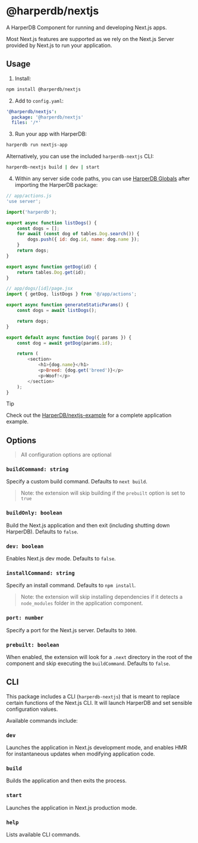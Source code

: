 # @harperdb/nextjs

A HarperDB Component for running and developing Next.js apps.

Most Next.js features are supported as we rely on the Next.js Server provided by Next.js to run your application.

## Usage

1. Install:

```sh
npm install @harperdb/nextjs
```

2. Add to `config.yaml`:

```yaml
'@harperdb/nextjs':
  package: '@harperdb/nextjs'
  files: '/*'
```

3. Run your app with HarperDB:

```sh
harperdb run nextjs-app
```

Alternatively, you can use the included `harperdb-nextjs` CLI:

```sh
harperdb-nextjs build | dev | start
```

4. Within any server side code paths, you can use [HarperDB Globals](https://docs.harperdb.io/docs/technical-details/reference/globals) after importing the HarperDB package:

```js
// app/actions.js
'use server';

import('harperdb');

export async function listDogs() {
	const dogs = [];
	for await (const dog of tables.Dog.search()) {
		dogs.push({ id: dog.id, name: dog.name });
	}
	return dogs;
}

export async function getDog(id) {
	return tables.Dog.get(id);
}

```

```js
// app/dogs/[id]/page.jsx
import { getDog, listDogs } from '@/app/actions';

export async function generateStaticParams() {
	const dogs = await listDogs();

	return dogs;
}

export default async function Dog({ params }) {
	const dog = await getDog(params.id);

	return (
		<section>
			<h1>{dog.name}</h1>
			<p>Breed: {dog.get('breed')}</p>
			<p>Woof!</p>
		</section>
	);
}

```

> [!TIP]
> Check out the [HarperDB/nextjs-example](https://github.com/HarperDB/nextjs-example) for a complete application example.

## Options

> All configuration options are optional

### `buildCommand: string`

Specify a custom build command. Defaults to `next build`.

> Note: the extension will skip building if the `prebuilt` option is set to `true`

### `buildOnly: boolean`

Build the Next.js application and then exit (including shutting down HarperDB). Defaults to `false`.

### `dev: boolean`

Enables Next.js dev mode. Defaults to `false`.

### `installCommand: string`

Specify an install command. Defaults to `npm install`.

> Note: the extension will skip installing dependencies if it detects a `node_modules` folder in the application component.

### `port: number`

Specify a port for the Next.js server. Defaults to `3000`.

### `prebuilt: boolean`

When enabled, the extension will look for a `.next` directory in the root of the component and skip executing the `buildCommand`. Defaults to `false`.


## CLI

This package includes a CLI (`harperdb-nextjs`) that is meant to replace certain functions of the Next.js CLI. It will launch HarperDB and set sensible configuration values.

Available commands include:

### `dev`

Launches the application in Next.js development mode, and enables HMR for instantaneous updates when modifying application code.

### `build`

Builds the application and then exits the process.

### `start`

Launches the application in Next.js production mode.

### `help`

Lists available CLI commands.
